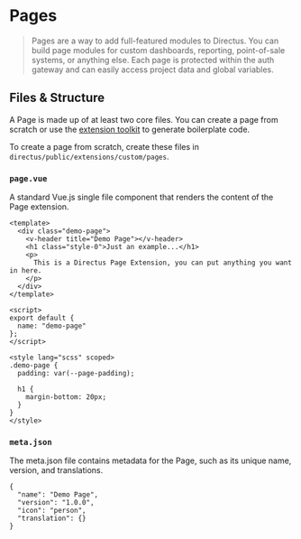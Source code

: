 # Pages

> Pages are a way to add full-featured modules to Directus. You can build page modules for custom dashboards, reporting, point-of-sale systems, or anything else. Each page is protected within the auth gateway and can easily access project data and global variables.

## Files & Structure

A Page is made up of at least two core files. You can create a page from scratch or use the [extension toolkit](https://github.com/directus/extension-toolkit) to generate boilerplate code.

To create a page from scratch, create these files in `directus/public/extensions/custom/pages`.

### `page.vue`

A standard Vue.js single file component that renders the content of the Page extension.

```vue
<template>
  <div class="demo-page">
    <v-header title="Demo Page"></v-header>
    <h1 class="style-0">Just an example...</h1>
    <p>
      This is a Directus Page Extension, you can put anything you want in here.
    </p>
  </div>
</template>

<script>
export default {
  name: "demo-page"
};
</script>

<style lang="scss" scoped>
.demo-page {
  padding: var(--page-padding);

  h1 {
    margin-bottom: 20px;
  }
}
</style>
```

### `meta.json`

The meta.json file contains metadata for the Page, such as its unique name, version, and translations.

```vue
{
  "name": "Demo Page",
  "version": "1.0.0",
  "icon": "person",
  "translation": {}
}
```
